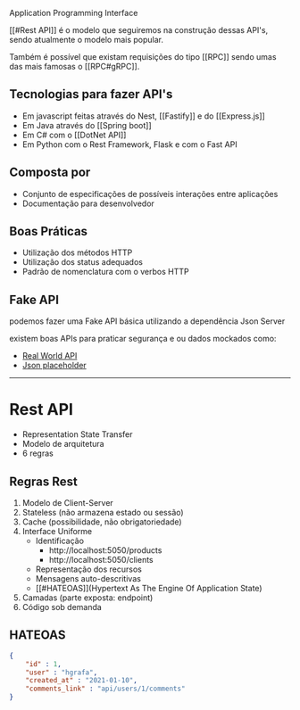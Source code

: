 
Application Programming Interface

[[#Rest API]] é o modelo que seguiremos na construção dessas API's, sendo atualmente o modelo mais popular.

Também é possível que existam requisições do tipo [[RPC]] sendo umas das mais famosas o [[RPC#gRPC]].

## Tecnologias para fazer API's

- Em javascript feitas através do Nest, [[Fastify]] e do [[Express.js]]
- Em Java através do [[Spring boot]]
- Em C# com o [[DotNet API]]
- Em Python com o Rest Framework, Flask e com o Fast API
## Composta por

- Conjunto de especificações de possíveis interações entre aplicações
- Documentação para desenvolvedor
## Boas Práticas

- Utilização dos métodos HTTP
- Utilização dos status adequados
- Padrão de nomenclatura com o verbos HTTP
## Fake API

podemos fazer uma Fake API básica utilizando a dependência Json Server

existem boas APIs para praticar segurança e ou dados mockados como:

- [Real World API](https://realworld-docs.netlify.app/docs/specs/frontend-specs/api/)
- [Json placeholder](https://jsonplaceholder.typicode.com/)
----
# Rest API

- Representation State Transfer
- Modelo de arquitetura
- 6 regras

## Regras Rest

1. Modelo de Client-Server
2. Stateless (não armazena estado ou sessão)
3. Cache (possibilidade, não obrigatoriedade)
4. Interface Uniforme
	- Identificação
		- http://localhost:5050/products
		- http://localhost:5050/clients
	- Representação dos recursos
	- Mensagens auto-descritivas
	- [[#HATEOAS]](Hypertext As The Engine Of Application State)
5. Camadas (parte exposta: endpoint)
6. Código sob demanda

## HATEOAS

```json
{
	"id" : 1,
	"user" : "hgrafa",
	"created_at" : "2021-01-10",
	"comments_link" : "api/users/1/comments"
}
```

